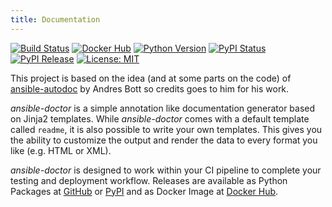 ```yaml
---
title: Documentation
---
```


[![Build Status](https://img.shields.io/drone/build/xoxys/ansible-doctor?logo=drone)](https://cloud.drone.io/xoxys/ansible-doctor/)
[![Docker Hub](https://img.shields.io/badge/docker-latest-blue.svg?logo=docker&logoColor=white)](https://hub.docker.com/r/xoxys/ansible-doctor/)
[![Python Version](https://img.shields.io/pypi/pyversions/ansible-doctor.svg)](https://pypi.org/project/ansible-doctor/)
[![PyPI Status](https://img.shields.io/pypi/status/ansible-doctor.svg)](https://pypi.org/project/ansible-doctor/)
[![PyPI Release](https://img.shields.io/pypi/v/ansible-doctor.svg)](https://pypi.org/project/ansible-doctor/)
[![License: MIT](https://img.shields.io/github/license/xoxys/ansible-doctor)](LICENSE)

This project is based on the idea (and at some parts on the code) of [ansible-autodoc](https://github.com/AndresBott/ansible-autodoc) by Andres Bott so credits goes to him for his work.

_ansible-doctor_ is a simple annotation like documentation generator based on Jinja2 templates. While _ansible-doctor_ comes with a default template called `readme`, it is also possible to write your own templates. This gives you the ability to customize the output and render the data to every format you like (e.g. HTML or XML).

_ansible-doctor_ is designed to work within your CI pipeline to complete your testing and deployment workflow. Releases are available as Python Packages at [GitHub](https://github.com/xoxys/ansible-doctor/releases) or [PyPI](https://pypi.org/project/ansible-doctor/) and as Docker Image at [Docker Hub](https://hub.docker.com/r/xoxys/ansible-doctor).
